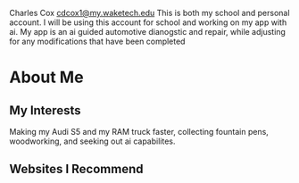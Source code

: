Charles Cox  <cdcox1@my.waketech.edu>
This is both my school and personal account.
I will be using this account for school and working on my app with ai.
My app is an ai guided automotive dianogstic and repair, while
adjusting for any modifications that have been completed
# About Me
## My Interests
Making my Audi S5 and my RAM truck faster, collecting fountain pens, woodworking, and seeking out ai capabilites.
## Websites I Recommend
